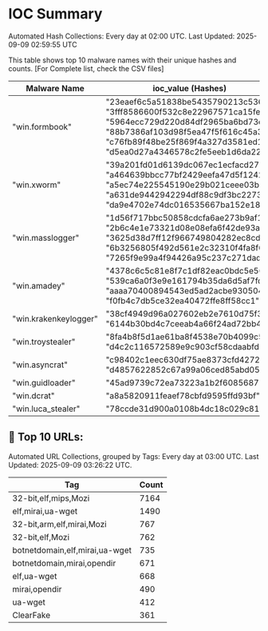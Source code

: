 # IOC Summary

Automated Hash Collections: Every day at 02:00 UTC. Last Updated: 2025-09-09 02:59:55 UTC

This table shows top 10 malware names with their unique hashes and counts. [For Complete list, check the CSV files]

| Malware Name | ioc_value (Hashes) | Count |
|--------------|--------------------|-------|
|  "win.formbook" |  "23eaef6c5a51838be5435790213c536b"<br> "3fff8586600f532c8e22967571ca15fe"<br> "5964ecc729d220d84df2965ba6bd73ef"<br> "88b7386af103d98f5ea47f5f616c45a3"<br> "c76fb89f48be25f869f4a327d3581ed1"<br> "d5ea0d27a4346578c2fe5eeb1d6da224" | 6 |
|  "win.xworm" |  "39a201fd01d6139dc067ec1ecfacd27b"<br> "a464639bbcc77bf2429eefa47d5f1242"<br> "a5ec74e225545190e29b021ceee03b75"<br> "a631de9442942294df88c9df3bc22732"<br> "da9e4702e74dc016535667ba152e18fe" | 5 |
|  "win.masslogger" |  "1d56f717bbc50858cdcfa6ae273b9af1"<br> "2b6c4e1e73321d08e08efa6f42de93ab"<br> "3625d38d7ff12f966749804282ec8cd9"<br> "6b3256805f492d561e2c32310f4fa8f6"<br> "7265f9e99a4f94426a95c237c271dadb" | 5 |
|  "win.amadey" |  "4378c6c5c81e8f7c1df82eac0bdc5e56"<br> "539ca6a0f3e9e161794b35da6d5af7fd"<br> "aaaa70400894543ed5ad2acbe930504d"<br> "f0fb4c7db5ce32ea40472ffe8ff58cc1" | 4 |
|  "win.krakenkeylogger" |  "38cf4949d96a027602eb2e7610d75f36"<br> "6144b30bd4c7ceeab4a66f24ad72bb4d" | 2 |
|  "win.troystealer" |  "8fa4b8f5d1ae61ba8f4538e70b4099c5"<br> "d4c2c116572589e9c903cf58cdaabfdb" | 2 |
|  "win.asyncrat" |  "c98402c1eec630df75ae8373cfd42724"<br> "d4857622852c67a99a06ced85abd05d1" | 2 |
|  "win.guidloader" |  "45ad9739c72ea73223a1b2f608568729" | 1 |
|  "win.dcrat" |  "a8a5820911feaef78cbfd9595ffd93bf" | 1 |
|  "win.luca_stealer" |  "78ccde31d900a0108b4dc18c029c8173" | 1 |

<!-- url_summary_start -->
## 🔗 Top 10 URLs:

Automated URL Collections, grouped by Tags: Every day at 03:00 UTC. Last Updated: 2025-09-09 03:26:22 UTC.

| Tag | Count |
|-----|-------|
| 32-bit,elf,mips,Mozi | 7164 |
| elf,mirai,ua-wget | 1490 |
| 32-bit,arm,elf,mirai,Mozi | 767 |
| 32-bit,elf,Mozi | 762 |
| botnetdomain,elf,mirai,ua-wget | 735 |
| botnetdomain,mirai,opendir | 671 |
| elf,ua-wget | 668 |
| mirai,opendir | 490 |
| ua-wget | 412 |
| ClearFake | 361 |
<!-- url_summary_end -->
